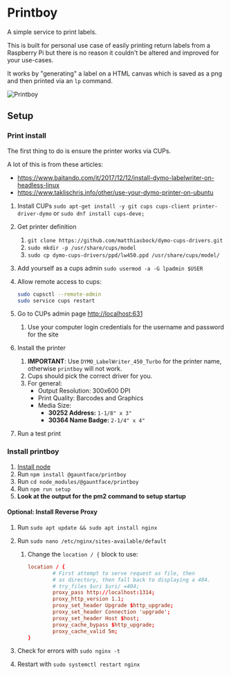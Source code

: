 # Printboy

A simple service to print labels.

This is built for personal use case of easily printing return
labels from a Raspberry Pi but there is no reason it couldn't
be altered and improved for your use-cases.

It works by "generating" a label on a HTML canvas which is saved
as a png and then printed via an `lp` command.

![Printboy](printboy-screenshot)

## Setup

### Print install

The first thing to do is ensure the printer works via CUPs.

A lot of this is from these articles:
- https://www.baitando.com/it/2017/12/12/install-dymo-labelwriter-on-headless-linux
- https://www.taklischris.info/other/use-your-dymo-printer-on-ubuntu

1. Install CUPs `sudo apt-get install -y git cups cups-client printer-driver-dymo` or `sudo dnf install cups-deve;`
1. Get printer definition
    1. `git clone https://github.com/matthiasbock/dymo-cups-drivers.git`
    1. `sudo mkdir -p /usr/share/cups/model`
    1. `sudo cp dymo-cups-drivers/ppd/lw450.ppd /usr/share/cups/model/`
1. Add yourself as a cups admin `sudo usermod -a -G lpadmin $USER`
1. Allow remote access to cups:

    ```sh
    sudo cupsctl --remote-admin
    sudo service cups restart
    ```

1. Go to CUPs admin page [http://localhost:631](http://localhost:631)
    1. Use your computer login credentials for the username and password for the site
1. Install the printer
    1. **IMPORTANT**: Use `DYMO_LabelWriter_450_Turbo` for the printer
       name, otherwise `printboy` will not work.
    1. Cups should pick the correct driver for you.
    1. For general:
        - Output Resolution: 300x600 DPI
        - Print Quality: Barcodes and Graphics
        - Media Size:
            - **30252 Address:** `1-1/8" x 3"`
            - **30364 Name Badge:** `2-1/4" x 4"`
1. Run a test print

### Install printboy

1. [Install node](https://github.com/nodesource/distributions/blob/master/README.md#debinstall)
1. Run `npm install @gauntface/printboy`
1. Run `cd node_modules/@gauntface/printboy`
1. Run `npm run setup`
1. **Look at the output for the pm2 command to setup startup**

#### Optional: Install Reverse Proxy

1. Run `sudo apt update && sudo apt install nginx`
1. Run `sudo nano /etc/nginx/sites-available/default`
    1. Change the `location / {` block to use:

        ```conf
        location / {
                # First attempt to serve request as file, then
                # as directory, then fall back to displaying a 404.
                # try_files $uri $uri/ =404;
                proxy_pass http://localhost:1314;
                proxy_http_version 1.1;
                proxy_set_header Upgrade $http_upgrade;
                proxy_set_header Connection 'upgrade';
                proxy_set_header Host $host;
                proxy_cache_bypass $http_upgrade;
                proxy_cache_valid 5m;
        }
        ```

1. Check for errors with `sudo nginx -t`
1. Restart with `sudo systemctl restart nginx`
